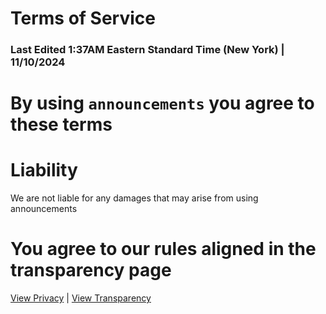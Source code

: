 # Terms of Service
### Last Edited 1:37AM Eastern Standard Time (New York) | 11/10/2024

# By using `announcements` you agree to these terms

# Liability
We are not liable for any damages that may arise from using announcements

# You agree to our rules aligned in the transparency page

[View Privacy](privacy.md) | [View Transparency](transparency.md)
